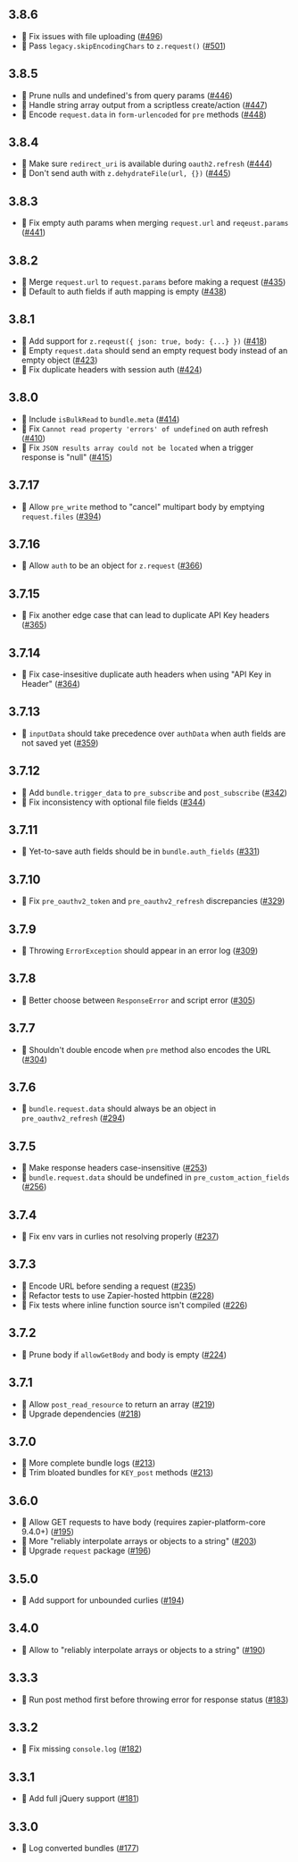 ## 3.8.6

- :nail_care: Fix issues with file uploading ([#496](https://github.com/zapier/zapier-platform/pull/496))
- :nail_care: Pass `legacy.skipEncodingChars` to `z.request()` ([#501](https://github.com/zapier/zapier-platform/pull/501))

## 3.8.5

- :bug: Prune nulls and undefined's from query params ([#446](https://github.com/zapier/zapier-platform/pull/446))
- :bug: Handle string array output from a scriptless create/action ([#447](https://github.com/zapier/zapier-platform/pull/447))
- :bug: Encode `request.data` in `form-urlencoded` for `pre` methods ([#448](https://github.com/zapier/zapier-platform/pull/448))

## 3.8.4

- :bug: Make sure `redirect_uri` is available during `oauth2.refresh` ([#444](https://github.com/zapier/zapier-platform/pull/444))
- :bug: Don't send auth with `z.dehydrateFile(url, {})` ([#445](https://github.com/zapier/zapier-platform/pull/445))

## 3.8.3

- :bug: Fix empty auth params when merging `request.url` and `reqeust.params` ([#441](https://github.com/zapier/zapier-platform/pull/441))

## 3.8.2

- :bug: Merge `request.url` to `request.params` before making a request ([#435](https://github.com/zapier/zapier-platform/pull/435))
- :bug: Default to auth fields if auth mapping is empty ([#438](https://github.com/zapier/zapier-platform/pull/438))

## 3.8.1

- :bug: Add support for `z.reqeust({ json: true, body: {...} })` ([#418](https://github.com/zapier/zapier-platform/pull/418))
- :bug: Empty `request.data` should send an empty request body instead of an empty object ([#423](https://github.com/zapier/zapier-platform/pull/423))
- :bug: Fix duplicate headers with session auth ([#424](https://github.com/zapier/zapier-platform/pull/424))

## 3.8.0

- :tada: Include `isBulkRead` to `bundle.meta` ([#414](https://github.com/zapier/zapier-platform/pull/414))
- :bug: Fix `Cannot read property 'errors' of undefined` on auth refresh ([#410](https://github.com/zapier/zapier-platform/pull/410))
- :bug: Fix `JSON results array could not be located` when a trigger response is "null" ([#415](https://github.com/zapier/zapier-platform/pull/415))

## 3.7.17

- :bug: Allow `pre_write` method to "cancel" multipart body by emptying `request.files` ([#394](https://github.com/zapier/zapier-platform/pull/394))

## 3.7.16

- :bug: Allow `auth` to be an object for `z.request` ([#366](https://github.com/zapier/zapier-platform/pull/366))

## 3.7.15

- :bug: Fix another edge case that can lead to duplicate API Key headers ([#365](https://github.com/zapier/zapier-platform/pull/365))

## 3.7.14

- :bug: Fix case-insesitive duplicate auth headers when using "API Key in Header" ([#364](https://github.com/zapier/zapier-platform/pull/364))

## 3.7.13

- :bug: `inputData` should take precedence over `authData` when auth fields are not saved yet ([#359](https://github.com/zapier/zapier-platform/pull/359))

## 3.7.12

- :bug: Add `bundle.trigger_data` to `pre_subscribe` and `post_subscribe` ([#342](https://github.com/zapier/zapier-platform/pull/342))
- :bug: Fix inconsistency with optional file fields ([#344](https://github.com/zapier/zapier-platform/pull/344))

## 3.7.11

- :bug: Yet-to-save auth fields should be in `bundle.auth_fields` ([#331](https://github.com/zapier/zapier-platform/pull/331))

## 3.7.10

- :bug: Fix `pre_oauthv2_token` and `pre_oauthv2_refresh` discrepancies ([#329](https://github.com/zapier/zapier-platform/pull/329))

## 3.7.9

- :bug: Throwing `ErrorException` should appear in an error log ([#309](https://github.com/zapier/zapier-platform/pull/309))

## 3.7.8

- :bug: Better choose between `ResponseError` and script error ([#305](https://github.com/zapier/zapier-platform/pull/305))

## 3.7.7

- :bug: Shouldn't double encode when `pre` method also encodes the URL ([#304](https://github.com/zapier/zapier-platform/pull/304))

## 3.7.6

- :bug: `bundle.request.data` should always be an object in `pre_oauthv2_refresh` ([#294](https://github.com/zapier/zapier-platform/pull/294))

## 3.7.5

- :bug: Make response headers case-insensitive ([#253](https://github.com/zapier/zapier-platform/pull/253))
- :bug: `bundle.request.data` should be undefined in `pre_custom_action_fields` ([#256](https://github.com/zapier/zapier-platform/pull/256))

## 3.7.4

- :bug: Fix env vars in curlies not resolving properly ([#237](https://github.com/zapier/zapier-platform/pull/237))

## 3.7.3

- :bug: Encode URL before sending a request ([#235](https://github.com/zapier/zapier-platform/pull/235))
- :hammer: Refactor tests to use Zapier-hosted httpbin ([#228](https://github.com/zapier/zapier-platform/pull/228))
- :hammer: Fix tests where inline function source isn't compiled ([#226](https://github.com/zapier/zapier-platform/pull/226))

## 3.7.2

- :bug: Prune body if `allowGetBody` and body is empty ([#224](https://github.com/zapier/zapier-platform/pull/224))

## 3.7.1

- :bug: Allow `post_read_resource` to return an array ([#219](https://github.com/zapier/zapier-platform/pull/219))
- :hammer: Upgrade dependencies ([#218](https://github.com/zapier/zapier-platform/pull/218))

## 3.7.0

- :tada: More complete bundle logs ([#213](https://github.com/zapier/zapier-platform/pull/213))
- :bug: Trim bloated bundles for `KEY_post` methods ([#213](https://github.com/zapier/zapier-platform/pull/213))

## 3.6.0

- :nail_care: Allow GET requests to have body (requires zapier-platform-core 9.4.0+) ([#195](https://github.com/zapier/zapier-platform/pull/195))
- :bug: More "reliably interpolate arrays or objects to a string" ([#203](https://github.com/zapier/zapier-platform/pull/203))
- :hammer: Upgrade `request` package ([#196](https://github.com/zapier/zapier-platform/pull/196))

## 3.5.0

- :tada: Add support for unbounded curlies ([#194](https://github.com/zapier/zapier-platform/pull/194))

## 3.4.0

- :tada: Allow to "reliably interpolate arrays or objects to a string" ([#190](https://github.com/zapier/zapier-platform/pull/190))

## 3.3.3

- :bug: Run post method first before throwing error for response status ([#183](https://github.com/zapier/zapier-platform/pull/183))

## 3.3.2

- :bug: Fix missing `console.log` ([#182](https://github.com/zapier/zapier-platform/pull/182))

## 3.3.1

- :bug: Add full jQuery support ([#181](https://github.com/zapier/zapier-platform/pull/181))

## 3.3.0

- :tada: Log converted bundles ([#177](https://github.com/zapier/zapier-platform/pull/177))
